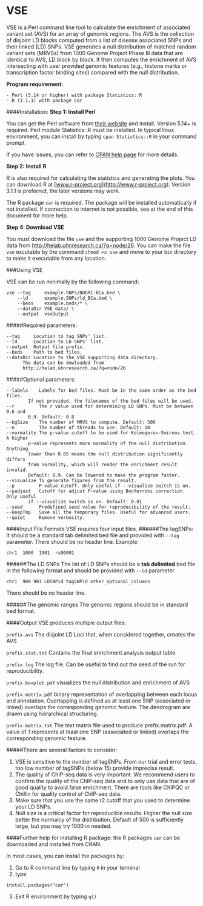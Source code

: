 # VSE
VSE is a Perl command line tool to calculate the enrichment of associated variant set (AVS) for an array of genomic regions. The AVS is the collection of disjoint LD blocks computed from a list of disease associated SNPs and their linked (LD) SNPs. VSE generates a null distribution of matched random variant sets (MRVSs) from 1000 Genome Project Phase III data that are identical to AVS, LD block by block. It then computes the enrichment of AVS intersecting with user provided genomic features (e.g., histone marks or transcription factor binding sites) compared with the null distribution.

**Program requirement:**
```
- Perl (5.14 or higher) with package Statistics::R
- R (3.1.1) with package car
```

####Installation:
**Step 1: Install Perl**

You can get the Perl software from [their website](https://www.perl.org/get.html) and install. Version 5.14+ is required. Perl module Statistics::R must be installed. In typical linux environment, you can install by typing ```cpan Statistics::R``` in your command prompt.

If you have issues, you can refer to [CPAN help page](http://www.cpan.org/modules/INSTALL.html) for more details.

**Step 2: Install R**

R is also required for calculating the statistics and generating the plots. You can download R at [www.r-project.org](http://www.r-project.org). Version 3.1.1 is preferred, the later versions may work.

The R package ```car``` is required. The package will be installed automatically if not installed. If connection to internet is not possible, see at the end of this document for more help.


**Step 4: Download VSE**

You must download the file ``vse`` and the supporting 1000 Genome Project LD data from http://helab.uhnresearch.ca/?q=node/26. You can make the file ```vse``` excutable by the command ```chmod +x vse``` and move to your ```bin``` directory to make it executable from any location.


###Using VSE

VSE can be run minimally by the following command:

```
vse --tag     example.SNPs/NHGRI-BCa.bed \
    --ld      example.SNPs/ld_BCa.bed \
    --beds    example.beds/* \
    --dataDir VSE_data/ \
    --output  vseOutput
```

#####Required parameters:
```
--tag	  Location to tag SNPs' list. 
--ld  	  Location to LD SNPs' list.
--output  Output file prefix.
--beds    Path to bed files.
--dataDir Location to the VSE supporting data directory. 
	  The data can be dowloaded from 
	  http://helab.uhnresearch.ca/?q=node/26
```

#####Optional parameters:
```
--labels    Labels for bed files. Must be in the same order as the bed files. 
	    If not provided, the filenames of the bed files will be used.
--r 	    The r value used for determining LD SNPs. Must be between 0.6 and 
	    0.9. Default: 0.8
--bgSize    The number of MRVS to compute. Default: 500
--n 	    The number of threads to use. Default: 10
--normality The p-value cutoff to be used for Kolmogorov-Smirnov test. A higher 
	    p-value represents more normality of the null distribution. Anything 
	    lower than 0.05 means the null distribution significantly differs 
	    from normality, which will render the enrichment result invalid. 
	    Default: 0.9. Can be lowered to make the program faster.
--visualize To generate figures from the result.
--p 	    P-value cutoff. Only useful if --visualize switch is on.
--padjust   Cutoff for adjust P-value using Bonferroni correction. Only useful 
	    if --visualize switch is on. Default: 0.01
--seed 	    Predefined seed value for reproducibility of the result.
--keepTmp   Save all the temporary files. Useful for advanced users.
--quiet     Remove verbosity.
```

####Input File Formats
VSE requires four input files.
######The tagSNPs:
It should be a standard tab delimited bed file and provided with ```--tag``` parameter. There should be no header line.
Example:
```
chr1  1000  1001  rs00001
```
######The LD SNPs
The list of LD SNPs should be a **tab delimited** bed file in the following format and should be provided with ```--ld``` parameter. 
```
chr1  900 901 LDSNPid tagSNPid other_optional_columns
```
There should be no header line.

######The genomic ranges
The genomic regions should be in standard bed format.

####Output
VSE produces multiple output files:

```prefix.avs``` The disjoint LD Loci that, when considered together, creates the AVS

```prefix.stat.txt``` Contains the final enrichment analysis output table

```prefix.log``` The log file. Can be useful to find out the seed of the run for reproducibility.

```prefix.boxplot.pdf``` visualizes the null distribution and enrichment of AVS

```prefix.matrix.pdf``` binary representation of overlapping between each locus and annotation. Overlapping is defined as at least one SNP (associated or linked) overlaps the corresponding genomic feature. The dendrogram are drawn using hierarchical structuring.

```prefix.matrix.txt``` The text matrix file used to produce prefix.matrix.pdf. A value of 1 represents at least one SNP (associated or linked) overlaps the corresponding genomic feature.

#####There are several factors to consider:
1. VSE is sensitive to the number of tagSNPs. From our trial and error tests, too low number of tagSNPs (below 15) provide imprecise result.
2. The quality of ChIP-seq data is very important. We recommend users to confirm the quality of the ChIP-seq data and to only use data that are of good quality to avoid false enrichment. There are tools like ChIPQC or Chillin for quality control of ChIP-seq data.
3. Make sure that you use the same r2 cutoff that you used to determine your LD SNPs.
4. Null size is a critical factor for reproducible results. Higher the null size better the normalcy of the distribution. Default of 500 is sufficiently large, but you may try 1000 in needed.

####Further help for installing R package:
the R packages ```car``` can be downloaded and installed from CRAN.

In most cases, you can install the packages by:

1. Go to R command line by typing ```R``` in your terminal
2. type

  ```
  install.packages("car")
  ```

3. Exit R environment by typing ```q()```
